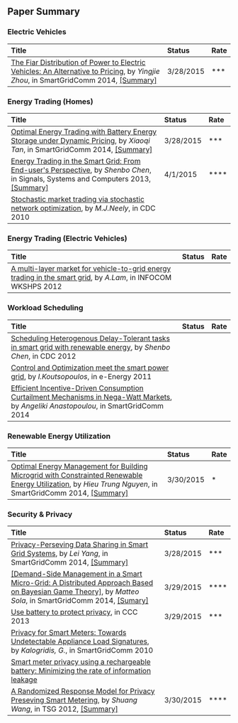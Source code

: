## Paper Summary


### Electric Vehicles
|Title| Status| Rate|
|:----|:---|:---|
|[The Fiar Distribution of Power to Electric Vehicles: An Alternative to Pricing](http://arxiv.org/ftp/arxiv/papers/1402/1402.2489.pdf), by *Yingjie Zhou*, in SmartGridComm 2014, [[Summary]](./file/zhou14-fair-distribution-ev.md)| 3/28/2015| ***|

### Energy Trading (Homes)
|Title| Status| Rate|
|:----|:---|:---|
|[Optimal Energy Trading with Battery Energy Storage under Dynamic Pricing](http://ieeexplore.ieee.org/stamp/stamp.jsp?arnumber=7007733), by *Xiaoqi Tan*, in SmartGridComm 2014, [[Summary]](./file/tan12-optimal-energy-trading.md)| 3/28/2015| ***|
|[Energy Trading in the Smart Grid: From End-user's Perspective](http://ieeexplore.ieee.org/xpls/abs_all.jsp?arnumber=6810288), by *Shenbo Chen*, in Signals, Systems and Computers 2013, [[Summary]](./file/chen13-energy-trading.md)|4/1/2015| ****|
|[Stochastic market trading via stochastic network optimization](http://ee.usc.edu/stochastic-nets/docs/stocks-cdc2010.pdf), by *M.J.Neely*, in CDC 2010| | |

### Energy Trading (Electric Vehicles)
|Title| Status| Rate|
|:----|:---|:---|
|[A multi-layer market for vehicle-to-grid energy trading in the smart grid](http://ieeexplore.ieee.org/stamp/stamp.jsp?arnumber=6193525), by *A.Lam*, in INFOCOM WKSHPS 2012| | |

### Workload Scheduling
|Title| Status| Rate|
|:----|:---|:---|
|[Scheduling Heterogenous Delay-Tolerant tasks in smart grid with renewable energy](http://ieeexplore.ieee.org/stamp/stamp.jsp?arnumber=6426013), by *Shenbo Chen*, in CDC 2012| |
|[Control and Optimization meet the smart power grid](http://dl.acm.org/citation.cfm?id=2318723), by *I.Koutsopoulos*, in e-Energy 2011| | |
|[Efficient Incentive-Driven Consumption Curtailment Mechanisms in Nega-Watt Markets](), by *Angeliki Anastopoulou*, in SmartGridComm 2014| | |

### Renewable Energy Utilization
|Title| Status| Rate|
|:----|:---|:---|
|[Optimal Energy Management for Building Microgrid with Constrainted Renewable Energy Utilization](http://ieeexplore.ieee.org/stamp/stamp.jsp?arnumber=7007635), by *Hieu Trung Nguyen*, in SmartGridComm 2014, [[Summary]](./file/Nguyen14-em-mg-renewables.md)| 3/30/2015| *|

### Security & Privacy
|Title| Status| Rate|
|:----|:---|:---|
|[Privacy-Perseving Data Sharing in Smart Grid Systems](ieeexplore.ieee.org/stamp.jsp?tp=&arnumber=7007759), by *Lei Yang*, in SmartGridComm 2014, [[Summary]](./file/yang14-privacy-preserving.md)|3/28/2015| ***|
|[[Demand-Side Management in a Smart Micro-Grid: A Distributed Approach Based on Bayesian Game Theory]](http://ieeexplore.ieee.org/xpl/articleDetails.jsp?arnumber=7007722), by *Matteo Sola*, in SmartGridComm 2014, [[Sumary]](./file/sola14-demand-side-bayesian-game-theory.md)| 3/29/2015| ****|
|[Use battery to protect privacy](http://ieeexplore.ieee.org.mutex.gmu.edu/stamp/stamp.jsp?tp=&arnumber=6641006&tag=1), in CCC 2013| 3/29/2015| ***| 
|[Privacy for Smart Meters: Towards Undetectable Appliance Load Signatures](http://ieeexplore.ieee.org/xpl/login.jsp?tp=&arnumber=5622047), by *Kalogridis, G.*, in SmartGridComm 2010| | |
|[Smart meter privacy using a rechargeable battery: Minimizing the rate of information leakage](http://ieeexplore.ieee.org/xpl/login.jsp?tp=&arnumber=5946886)| | |
|[A Randomized Response Model for Privacy Preseving Smart Metering](http://ieeexplore.ieee.org/stamp/stamp.jsp?arnumber=6203629), by *Shuang Wang*, in TSG 2012, [[Summary]](./file/wang12-randomized-response-privacy.md)| 3/30/2015| ****|
